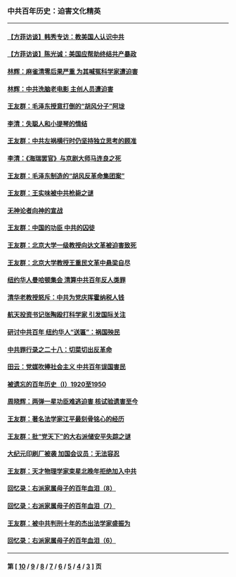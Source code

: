 ### 中共百年历史：迫害文化精英
---
#### [【方菲访谈】韩秀专访：教美国人认识中共](../../pages/nf1176111/n13821310.md?09260430) 
#### [【方菲访谈】陈光诚：美国应帮助终结共产暴政](../../pages/nf1176111/n13759521.md?09260430) 
#### [林辉：麻雀清零后果严重 为其喊冤科学家遭迫害](../../pages/nf1176111/n13746900.md?09260430) 
#### [林辉：中共洗脑老电影 主创人员遭迫害](../../pages/nf1176111/n13699437.md?09260430) 
#### [王友群：毛泽东授意打倒的“胡风分子”阿垅](../../pages/nf1176111/n13592541.md?09260430) 
#### [李清：失聪人和小提琴的情结](../../pages/nf1176111/n13459280.md?09260430) 
#### [王友群：中共左祸横行时仍坚持独立思考的顾准](../../pages/nf1176111/n13444722.md?09260430) 
#### [李清：《海瑞罢官》与京剧大师马连良之死](../../pages/nf1176111/n13412316.md?09260430) 
#### [王友群：毛泽东制造的“胡风反革命集团案”](../../pages/nf1176111/n13324909.md?09260430) 
#### [王友群：王实味被中共枪毙之谜](../../pages/nf1176111/n13307502.md?09260430) 
#### [无神论者向神的宣战](../../pages/nf1176111/n13281535.md?09260430) 
#### [王友群：中国的功臣 中共的囚徒](../../pages/nf1176111/n13291790.md?09260430) 
#### [王友群：北京大学一级教授向达文革被迫害致死](../../pages/nf1176111/n13150966.md?09260430) 
#### [王友群：北京大学教授王重民文革中悬梁自尽](../../pages/nf1176111/n13084645.md?09260430) 
#### [纽约华人曼哈顿集会 清算中共百年反人类罪](../../pages/nf1176111/n13084157.md?09260430) 
#### [清华老教授怒斥：中共为党庆挥霍纳税人钱](../../pages/nf1176111/n13071430.md?09260430) 
#### [航天投资书记张陶殴打科学家 引发国际关注](../../pages/nf1176111/n13069132.md?09260430) 
#### [研讨中共百年 纽约华人“送匾”：祸国殃民](../../pages/nf1176111/n13057367.md?09260430) 
#### [中共罪行录之二十八：切菜切出反革命](../../pages/nf1176111/n13030600.md?09260430) 
#### [田云：党媒吹捧社会主义 中共百年误国害民](../../pages/nf1176111/n13006682.md?09260430) 
#### [被遗忘的百年历史（I）1920至1950](../../pages/nf1176111/n12986411.md?09260430) 
#### [周晓辉：两弹一星功臣难逃迫害 核试验遗害至今](../../pages/nf1176111/n12974997.md?09260430) 
#### [王友群：著名法学家江平最刻骨铭心的经历](../../pages/nf1176111/n12970787.md?09260430) 
#### [王友群：批“党天下”的大右派储安平失踪之谜](../../pages/nf1176111/n12954229.md?09260430) 
#### [大纪元印刷厂被袭 加国会议员：无法容忍](../../pages/nf1176111/n12883028.md?09260430) 
#### [王友群：天才物理学家束星北晚年拒绝加入中共](../../pages/nf1176111/n12792913.md?09260430) 
#### [回忆录：右派家属母子的百年血泪（8）](../../pages/nf1176111/n12706196.md?09260430) 
#### [回忆录：右派家属母子的百年血泪（7）](../../pages/nf1176111/n12706191.md?09260430) 
#### [王友群：被中共判刑十年的杰出法学家盛振为](../../pages/nf1176111/n12706141.md?09260430) 
#### [回忆录：右派家属母子的百年血泪（6）](../../pages/nf1176111/n12698863.md?09260430) 

---
#### 第 [ [10](./10.md?09260430) / [9](./9.md?09260430) / [8](./8.md?09260430) / [7](./7.md?09260430) / [6](./6.md?09260430) / [5](./5.md?09260430) / [4](./4.md?09260430) / [3](./3.md?09260430) ] 页
